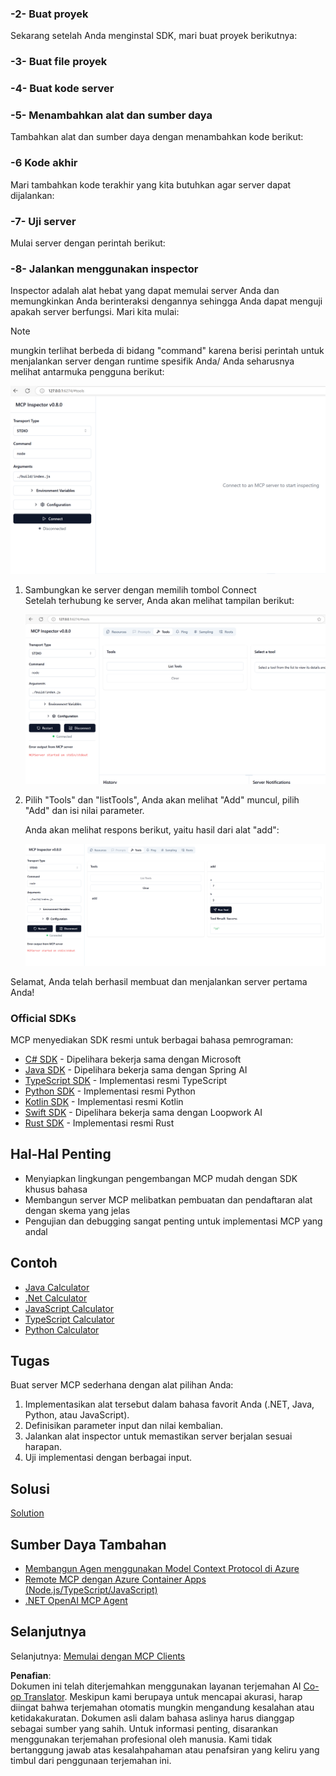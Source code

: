 <!--
CO_OP_TRANSLATOR_METADATA:
{
  "original_hash": "4d5b044c0924d393af3066e03d7d89c5",
  "translation_date": "2025-07-16T09:48:32+00:00",
  "source_file": "03-GettingStarted/01-first-server/README.md",
  "language_code": "id"
}
-->
### -2- Buat proyek

Sekarang setelah Anda menginstal SDK, mari buat proyek berikutnya:

### -3- Buat file proyek

### -4- Buat kode server

### -5- Menambahkan alat dan sumber daya

Tambahkan alat dan sumber daya dengan menambahkan kode berikut:

### -6 Kode akhir

Mari tambahkan kode terakhir yang kita butuhkan agar server dapat dijalankan:

### -7- Uji server

Mulai server dengan perintah berikut:

### -8- Jalankan menggunakan inspector

Inspector adalah alat hebat yang dapat memulai server Anda dan memungkinkan Anda berinteraksi dengannya sehingga Anda dapat menguji apakah server berfungsi. Mari kita mulai:
> [!NOTE]  
> mungkin terlihat berbeda di bidang "command" karena berisi perintah untuk menjalankan server dengan runtime spesifik Anda/
Anda seharusnya melihat antarmuka pengguna berikut:

![Connect](/03-GettingStarted/01-first-server/assets/connect.png)

1. Sambungkan ke server dengan memilih tombol Connect  
   Setelah terhubung ke server, Anda akan melihat tampilan berikut:

   ![Connected](/03-GettingStarted/01-first-server/assets/connected.png)

1. Pilih "Tools" dan "listTools", Anda akan melihat "Add" muncul, pilih "Add" dan isi nilai parameter.

   Anda akan melihat respons berikut, yaitu hasil dari alat "add":

   ![Result of running add](/03-GettingStarted/01-first-server/assets/ran-tool.png)

Selamat, Anda telah berhasil membuat dan menjalankan server pertama Anda!

### Official SDKs

MCP menyediakan SDK resmi untuk berbagai bahasa pemrograman:

- [C# SDK](https://github.com/modelcontextprotocol/csharp-sdk) - Dipelihara bekerja sama dengan Microsoft
- [Java SDK](https://github.com/modelcontextprotocol/java-sdk) - Dipelihara bekerja sama dengan Spring AI
- [TypeScript SDK](https://github.com/modelcontextprotocol/typescript-sdk) - Implementasi resmi TypeScript
- [Python SDK](https://github.com/modelcontextprotocol/python-sdk) - Implementasi resmi Python
- [Kotlin SDK](https://github.com/modelcontextprotocol/kotlin-sdk) - Implementasi resmi Kotlin
- [Swift SDK](https://github.com/modelcontextprotocol/swift-sdk) - Dipelihara bekerja sama dengan Loopwork AI
- [Rust SDK](https://github.com/modelcontextprotocol/rust-sdk) - Implementasi resmi Rust

## Hal-Hal Penting

- Menyiapkan lingkungan pengembangan MCP mudah dengan SDK khusus bahasa
- Membangun server MCP melibatkan pembuatan dan pendaftaran alat dengan skema yang jelas
- Pengujian dan debugging sangat penting untuk implementasi MCP yang andal

## Contoh

- [Java Calculator](../samples/java/calculator/README.md)
- [.Net Calculator](../../../../03-GettingStarted/samples/csharp)
- [JavaScript Calculator](../samples/javascript/README.md)
- [TypeScript Calculator](../samples/typescript/README.md)
- [Python Calculator](../../../../03-GettingStarted/samples/python)

## Tugas

Buat server MCP sederhana dengan alat pilihan Anda:

1. Implementasikan alat tersebut dalam bahasa favorit Anda (.NET, Java, Python, atau JavaScript).  
2. Definisikan parameter input dan nilai kembalian.  
3. Jalankan alat inspector untuk memastikan server berjalan sesuai harapan.  
4. Uji implementasi dengan berbagai input.

## Solusi

[Solution](./solution/README.md)

## Sumber Daya Tambahan

- [Membangun Agen menggunakan Model Context Protocol di Azure](https://learn.microsoft.com/azure/developer/ai/intro-agents-mcp)  
- [Remote MCP dengan Azure Container Apps (Node.js/TypeScript/JavaScript)](https://learn.microsoft.com/samples/azure-samples/mcp-container-ts/mcp-container-ts/)  
- [.NET OpenAI MCP Agent](https://learn.microsoft.com/samples/azure-samples/openai-mcp-agent-dotnet/openai-mcp-agent-dotnet/)

## Selanjutnya

Selanjutnya: [Memulai dengan MCP Clients](../02-client/README.md)

**Penafian**:  
Dokumen ini telah diterjemahkan menggunakan layanan terjemahan AI [Co-op Translator](https://github.com/Azure/co-op-translator). Meskipun kami berupaya untuk mencapai akurasi, harap diingat bahwa terjemahan otomatis mungkin mengandung kesalahan atau ketidakakuratan. Dokumen asli dalam bahasa aslinya harus dianggap sebagai sumber yang sahih. Untuk informasi penting, disarankan menggunakan terjemahan profesional oleh manusia. Kami tidak bertanggung jawab atas kesalahpahaman atau penafsiran yang keliru yang timbul dari penggunaan terjemahan ini.